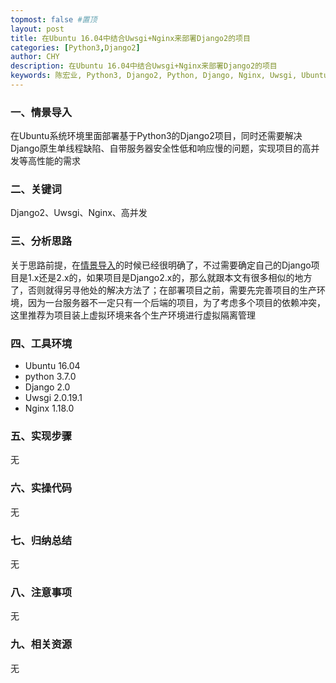 ```yaml
---
topmost: false #置顶
layout: post
title: 在Ubuntu 16.04中结合Uwsgi+Nginx来部署Django2的项目
categories: [Python3,Django2]
author: CHY
description: 在Ubuntu 16.04中结合Uwsgi+Nginx来部署Django2的项目
keywords: 陈宏业, Python3, Django2, Python, Django, Nginx, Uwsgi, Ubuntu, 服务器, 阿里云, 腾讯云
---
```


### 一、情景导入
在Ubuntu系统环境里面部署基于Python3的Django2项目，同时还需要解决Django原生单线程缺陷、自带服务器安全性低和响应慢的问题，实现项目的高并发等高性能的需求

### 二、关键词
Django2、Uwsgi、Nginx、高并发

### 三、分析思路
关于思路前提，在[情景导入](#一情景导入)的时候已经很明确了，不过需要确定自己的Django项目是1.x还是2.x的，如果项目是Django2.x的，那么就跟本文有很多相似的地方了，否则就得另寻他处的解决方法了；在部署项目之前，需要先完善项目的生产环境，因为一台服务器不一定只有一个后端的项目，为了考虑多个项目的依赖冲突，这里推荐为项目装上虚拟环境来各个生产环境进行虚拟隔离管理

### 四、工具环境
+ Ubuntu 16.04
+ python 3.7.0
+ Django 2.0
+ Uwsgi 2.0.19.1
+ Nginx 1.18.0

### 五、实现步骤
无

### 六、实操代码
无

### 七、归纳总结
无

### 八、注意事项
无

### 九、相关资源
无
